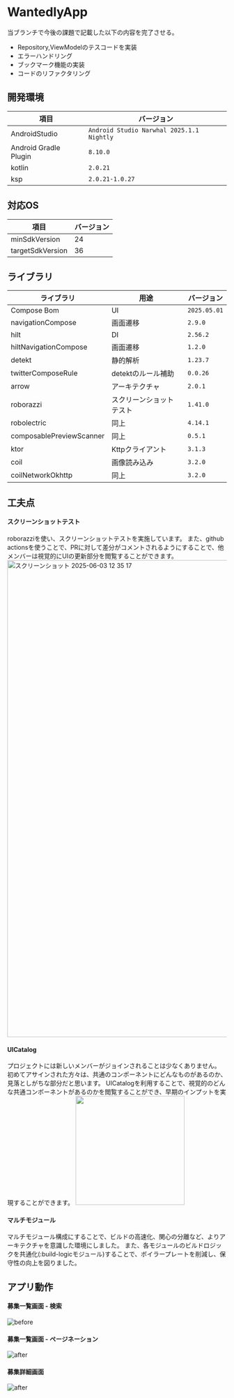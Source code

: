# WantedlyApp
当ブランチで今後の課題で記載した以下の内容を完了させる。
- Repository,ViewModelのテスコードを実装
- エラーハンドリング
- ブックマーク機能の実装
- コードのリファクタリング


## 開発環境

| 項目 | バージョン |
|---|---|
| AndroidStudio | `Android Studio Narwhal 2025.1.1 Nightly` |
| Android Gradle Plugin | `8.10.0` |
| kotlin | `2.0.21` |
| ksp | `2.0.21-1.0.27` |

## 対応OS

| 項目 | バージョン |
|---|---|
| minSdkVersion | 24 |
| targetSdkVersion | 36 |

## ライブラリ

| ライブラリ | 用途 | バージョン |
| --- | --- | --- |
| Compose Bom | UI | `2025.05.01` |
| navigationCompose | 画面遷移 | `2.9.0` |
| hilt | DI | `2.56.2` |
| hiltNavigationCompose | 画面遷移 | `1.2.0` |
| detekt | 静的解析 | `1.23.7` |
| twitterComposeRule | detektのルール補助 | `0.0.26` |
| arrow | アーキテクチャ | `2.0.1` |
| roborazzi | スクリーンショットテスト | `1.41.0` |
| robolectric | 同上 | `4.14.1` |
| composablePreviewScanner | 同上 | `0.5.1` |
| ktor | Kttpクライアント | `3.1.3` |
| coil | 画像読み込み | `3.2.0` |
| coilNetworkOkhttp | 同上 | `3.2.0` |

## 工夫点

#### スクリーンショットテスト
roborazziを使い、スクリーンショットテストを実施しています。
また、github actionsを使うことで、PRに対して差分がコメントされるようにすることで、他メンバーは視覚的にUIの更新部分を閲覧することができます。
<img width="1094" alt="スクリーンショット 2025-06-03 12 35 17" src="https://github.com/user-attachments/assets/9fc44b16-e563-4b45-a6fc-24346e34cad5" />

#### UICatalog
プロジェクトには新しいメンバーがジョインされることは少なくありません。
初めてアサインされた方々は、共通のコンポーネントにどんなものがあるのか、見落としがちな部分だと思います。
UICatalogを利用することで、視覚的のどんな共通コンポーネントがあるのかを閲覧することができ、早期のインプットを実現することができます。
<img width="250" src="https://github.com/user-attachments/assets/354fe5cb-0046-46cd-ad0a-fdd085dba13b" />

#### マルチモジュール
マルチモジュール構成にすることで、ビルドの高速化、関心の分離など、よりアーキテクチャを意識した環境にしました。
また、各モジュールのビルドロジックを共通化(:build-logicモジュール)することで、ボイラープレートを削減し、保守性の向上を図りました。

## アプリ動作
#### 募集一覧画面 - 検索
![before](https://github.com/user-attachments/assets/d912c7cf-fad5-4672-b0f2-c1b1720729ee)

#### 募集一覧画面 - ページネーション
![after](https://github.com/user-attachments/assets/47b95488-0986-40f5-8ae3-ba3879d647bd)

#### 募集詳細画面
![after](https://github.com/user-attachments/assets/7ff92802-ff86-4eb4-8772-6fc7b9b71e81)

